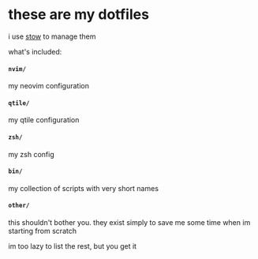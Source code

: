 # these are my dotfiles

i use [stow](https://www.gnu.org/software/stow/) to manage them

what's included:

#### `nvim/`
my neovim configuration
  
#### `qtile/`
my qtile configuration

#### `zsh/`
my zsh config

#### `bin/`
my collection of scripts with very short names

#### `other/`
this shouldn't bother you. they exist simply to save me some time when im starting from scratch

im too lazy to list the rest, but you get it
